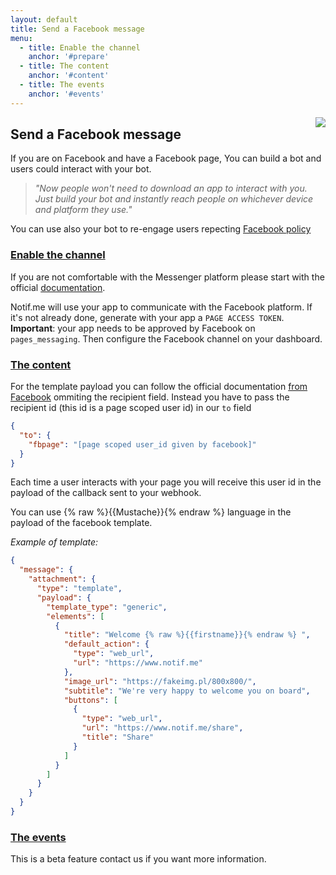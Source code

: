 ```yaml
---
layout: default
title: Send a Facebook message
menu:
  - title: Enable the channel
    anchor: '#prepare'
  - title: The content
    anchor: '#content'
  - title: The events
    anchor: '#events'
---
```


<div>
  <img src="/notifme-docs/assets/img/fbpage-top.png"
    style="float: right;margin: 0 0 40px 40px;max-width: calc((100% - 40px)/3);" />
</div>

## Send a Facebook message

If you are on Facebook and have a Facebook page, You can build a bot and users could interact with your bot.

> _"Now people won't need to download an app to interact with you. Just build your bot and instantly
reach people on whichever device and platform they use."_

You can use also your bot to re-engage users repecting [Facebook policy](https://developers.facebook.com/docs/messenger-platform/policy-overview)

<a id="prepare"></a>
### [Enable the channel](#prepare)

If you are not comfortable with the Messenger platform please start with the official
[documentation](https://messenger.fb.com/get-started).

Notif.me will use your app to communicate with the Facebook platform. If it's not already done, generate
with your app a `PAGE ACCESS TOKEN`. **Important**: your app needs to be approved by Facebook on `pages_messaging`.
Then configure the Facebook channel on your dashboard.

<!-- If you want Notif.me to be able to receive the events (optional) you need to set the webhook as below and subscribe
it to your Facebook page.

![config](/notifme-docs/assets/img/fbpage-config.png)

> **Note**: You can only set one webhook per application, this is a Facebook restriction but you can
still receive all the events on your backend through a Notif.me webhook. -->

<a id="content"></a>
### [The content](#content)

For the template payload you can follow the official documentation [from Facebook](https://developers.facebook.com/docs/messenger-platform/send-api-reference#request) ommiting
the recipient field. Instead you have to pass the recipient id (this id is a page scoped user id) in our `to`
field

```json
{
  "to": {
    "fbpage": "[page scoped user_id given by facebook]"
  }
}
```

Each time a user interacts with your page you will receive this user id in the payload of the
callback sent to your webhook.

You can use {% raw %}{{Mustache}}{% endraw %} language in the payload of the facebook template.

_Example of template:_
```json
{
  "message": {
    "attachment": {
      "type": "template",
      "payload": {
        "template_type": "generic",
        "elements": [
          {
            "title": "Welcome {% raw %}{{firstname}}{% endraw %} ",
            "default_action": {
              "type": "web_url",
              "url": "https://www.notif.me"
            },
            "image_url": "https://fakeimg.pl/800x800/",
            "subtitle": "We're very happy to welcome you on board",
            "buttons": [
              {
                "type": "web_url",
                "url": "https://www.notif.me/share",
                "title": "Share"
              }
            ]
          }
        ]
      }
    }
  }
}
```

<a id="events"></a>
### [The events](#events)

This is a beta feature contact us if you want more information.

<!-- Events are available only if you configure the Facebook webhooks to point to
`https://[sudomain].notif.me/api/webhook/facebook`. The `requestId` field refers to the last request
sent to the user through Notif.me. If the user interacts for the first time with your page, this field
is null. -->


<!-- You can register a webhook for these events (from the dashboard or the Api):

* `delivered`: Equivalent of the message_reads event
* `opened`: Equivalent of the message_reads event (duplicate of delivered)
* `clicked`: Equivalent of message_postbacks event. The user clicks on a [postback button](https://developers.facebook.com/docs/messenger-platform/send-api-reference/postback-button).
You will find the original [payload](https://developers.facebook.com/docs/messenger-platform/webhook-reference/postback) in `event.info`
```json
{
    "requestId": "XXX",
    "channel": "webpush",
    "event": {
      "created": "[the date of the event]",
      "name": "clicked",
      "info": {
        "payload": "[USER_DEFINED_PAYLOAD]"
      }
    }
}
```
* `answered`: Equivalent of messages event. You will find the original [payload](https://developers.facebook.com/docs/messenger-platform/webhook-reference/message) in `event.info` -->

